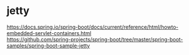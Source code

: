 # jetty

https://docs.spring.io/spring-boot/docs/current/reference/html/howto-embedded-servlet-containers.html  
https://github.com/spring-projects/spring-boot/tree/master/spring-boot-samples/spring-boot-sample-jetty
